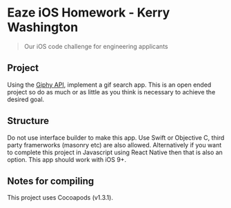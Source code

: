 # Eaze iOS Homework - Kerry Washington

>Our iOS code challenge for engineering applicants

## Project

Using the [Giphy API](https://github.com/Giphy/GiphyAPI), implement a gif search app. This is an open ended project so do as much or as little as you think is necessary to achieve the desired goal.

## Structure

Do not use interface builder to make this app. Use Swift or Objective C, third party framerworks (masonry etc) are also allowed. Alternatively if you want to complete this project in Javascript using React Native then that is also an option. This app should work with iOS 9+.

## Notes for compiling

This project uses Cocoapods (v1.3.1).  
